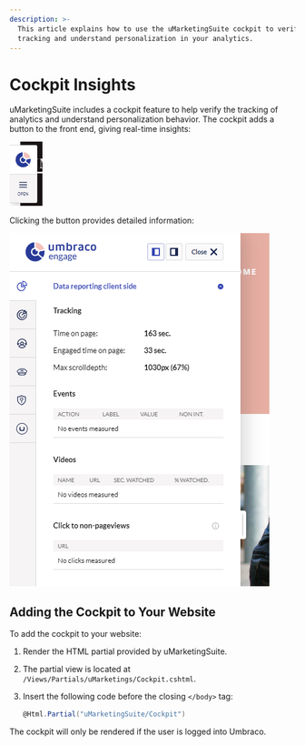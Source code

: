 ```yaml
---
description: >-
  This article explains how to use the uMarketingSuite cockpit to verify
  tracking and understand personalization in your analytics.
---
```


# Cockpit Insights

uMarketingSuite includes a cockpit feature to help verify the tracking of analytics and understand personalization behavior. The cockpit adds a button to the front end, giving real-time insights:

![](../../.gitbook/assets/engage-cockpit.png)

Clicking the button provides detailed information:

![](../../.gitbook/assets/engage-cockpit-2.png)

## Adding the Cockpit to Your Website

To add the cockpit to your website:

1. Render the HTML partial provided by uMarketingSuite.
2. The partial view is located at `/Views/Partials/uMarketings/Cockpit.cshtml`.
3.  Insert the following code before the closing `</body>` tag:

    ```cs
    @Html.Partial("uMarketingSuite/Cockpit")
    ```

The cockpit will only be rendered if the user is logged into Umbraco.
